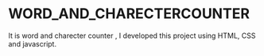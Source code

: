 # WORD_AND_CHARECTERCOUNTER
It is word and charecter counter , I developed this project using HTML, CSS  and javascript.
